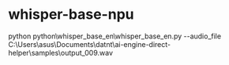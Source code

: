 # whisper-base-npu

python python\whisper_base_en\whisper_base_en.py --audio_file C:\Users\asus\Documents\datnt\ai-engine-direct-helper\samples\output_009.wav

